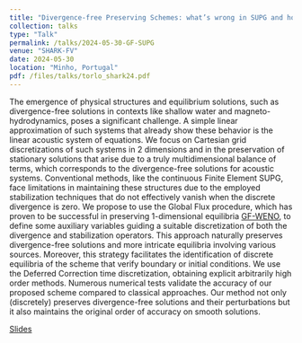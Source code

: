 ```yaml
---
title: "Divergence-free Preserving Schemes: what’s wrong in SUPG and how to fix it"
collection: talks
type: "Talk"
permalink: /talks/2024-05-30-GF-SUPG
venue: "SHARK-FV"
date: 2024-05-30
location: "Minho, Portugal"
pdf: /files/talks/torlo_shark24.pdf
---
```


The emergence of physical structures and equilibrium solutions, such as
divergence-free solutions in contexts like shallow water and magneto-hydrodynamics, poses a
significant challenge. A simple linear approximation of such systems that already show these
behavior is the linear acoustic system of equations. We focus on Cartesian grid discretizations
of such systems in 2 dimensions and in the preservation of stationary solutions that arise due
to a truly multidimensional balance of terms, which corresponds to the divergence-free
solutions for acoustic systems. Conventional methods, like the continuous Finite Element
SUPG, face limitations in maintaining these structures due to the employed stabilization techniques that do not effectively vanish when the discrete divergence is zero.
We propose to use the Global Flux procedure, which has proven to be successful in
preserving 1-dimensional equilibria [GF-WENO](/publication/2022-05-27-global-flux), to define some auxiliary variables guiding a
suitable discretization of both the divergence and stabilization operators. This approach
naturally preserves divergence-free solutions and more intricate equilibria
involving various sources. 
Moreover, this strategy facilitates the identification of discrete
equilibria of the scheme that verify boundary or initial conditions. 
We use the Deferred
Correction time discretization, obtaining explicit arbitrarily high order methods.
Numerous numerical tests validate the accuracy of our proposed scheme compared to
classical approaches. Our method not only (discretely) preserves divergence-free
solutions and their perturbations but it also maintains the original order of accuracy on smooth
solutions. 

[Slides](/files/talks/torlo_shark24.pdf)

